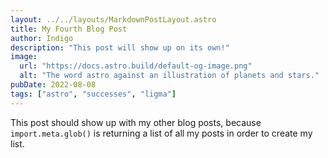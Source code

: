 ```yaml
---
layout: ../../layouts/MarkdownPostLayout.astro
title: My Fourth Blog Post
author: Indigo
description: "This post will show up on its own!"
image:
  url: "https://docs.astro.build/default-og-image.png"
  alt: "The word astro against an illustration of planets and stars."
pubDate: 2022-08-08
tags: ["astro", "successes", "ligma"]
---
```


This post should show up with my other blog posts, because `import.meta.glob()` is returning a list of all my posts in order to create my list.
